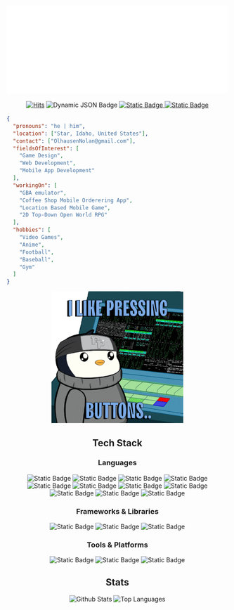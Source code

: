 <div align="center">
	<img src="https://github.com/Nolan-Olhausen/Nolan-Olhausen/blob/main/header.svg" width="1000" height="200" alt="Nolan Olhausen">
</div>

<div align="center">
    <p>
        <a href="https://hits.sh/github.com/Nolan-Olhausen/"><img alt="Hits" src="https://hits.sh/github.com/Nolan-Olhausen.svg?label=Profile%20Views&logo=github"/></a>
      	<img alt="Dynamic JSON Badge" src="https://img.shields.io/badge/dynamic/json?url=https%3A%2F%2Fapi.github.com%2Fusers%2FNolan-Olhausen&query=followers&style=flat&logo=github&label=Followers&color=%23CC6CE7">
	<a href="https://github.com/Nolan-Olhausen/GBA-Emulator">
  		<img alt="Static Badge" src="https://img.shields.io/badge/GBA_Emulator-brightgreen?style=flat&logo=github&label=Working%20On&color=%23E4080A&link=https%3A%2F%2Fgithub.com%2FNolan-Olhausen%2FGBA-Emulator">
	</a>
	<a href="https://linkedin.com/in/nolan-olhausen-8a0ab3280">
  		<img alt="Static Badge" src="https://img.shields.io/badge/LinkedIn-blue?label=Social">
	</a>
    </p>
</div>

```json
{
  "pronouns": "he | him",
  "location": ["Star, Idaho, United States"],
  "contact": ["OlhausenNolan@gmail.com"],
  "fieldsOfInterest": [
    "Game Design",
    "Web Development",
    "Mobile App Development"
  ],
  "workingOn": [
    "GBA emulator",
    "Coffee Shop Mobile Orderering App",
    "Location Based Mobile Game",
    "2D Top-Down Open World RPG"
  ],
  "hobbies": [
    "Video Games",
    "Anime",
    "Football",
    "Baseball",
    "Gym"
  ]
}
```

<div align="center">
    <p>
        <img src="https://github.com/Nolan-Olhausen/Nolan-Olhausen/blob/main/resources/pudgeyPenguinCoding.gif" width="300" height="300" alt="I like pressing buttons." />
    </p>
</div>

<div align="center">
  <h2>Tech Stack</h2>
  
  <h3>Languages</h3>
  <img alt="Static Badge" src="https://img.shields.io/badge/C-C?logo=c&color=%23505050">
  <img alt="Static Badge" src="https://img.shields.io/badge/Java-Java?logo=java&color=%23505050">
  <img alt="Static Badge" src="https://img.shields.io/badge/JavaScript-JavaScript?logo=javascript&color=%23505050">
  <img alt="Static Badge" src="https://img.shields.io/badge/C_Sharp-C_Sharp?color=%23505050">
  <img alt="Static Badge" src="https://img.shields.io/badge/Dart-Dart?logo=dart&color=%23505050">
  <img alt="Static Badge" src="https://img.shields.io/badge/HTML-HTML?logo=html5&color=%23505050">
  <img alt="Static Badge" src="https://img.shields.io/badge/Python-Python?logo=python&color=%23505050">
  <img alt="Static Badge" src="https://img.shields.io/badge/PHP-PHP?logo=php&color=%23505050">
  <img alt="Static Badge" src="https://img.shields.io/badge/Ruby-Ruby?logo=ruby&color=%23505050">
  <img alt="Static Badge" src="https://img.shields.io/badge/C%2B%2B-C%2B%2B?logo=c%2B%2B&color=%23505050">
  <img alt="Static Badge" src="https://img.shields.io/badge/Go-Go?logo=go&color=%23505050">

  <h3>Frameworks & Libraries</h3>
  <img alt="Static Badge" src="https://img.shields.io/badge/Flutter-Flutter?logo=flutter&color=%23505050">
  <img alt="Static Badge" src="https://img.shields.io/badge/JQuery-JQuery?logo=jquery&color=%23505050">
  <img alt="Static Badge" src="https://img.shields.io/badge/SDL2-SDL2?color=%23505050">

  <h3>Tools & Platforms</h3>
  <img alt="Static Badge" src="https://img.shields.io/badge/Unity-Unity?logo=unity&color=%23505050">
  <img alt="Static Badge" src="https://img.shields.io/badge/Unreal_Engine-Unreal_Engine?logo=unrealengine&color=%23505050">
  <img alt="Static Badge" src="https://img.shields.io/badge/MySQL-MySQL?logo=mysql&color=%23505050">

</div>


<div align="center">
    <h2>Stats</h2>
    <img src="https://github-readme-stats.vercel.app/api?username=Nolan-Olhausen&show_icons=true&theme=dark&hide_title=true" alt="Github Stats">
    <img src="https://github-readme-stats.vercel.app/api/top-langs/?username=Nolan-Olhausen&theme=dark&layout=compact" alt="Top Languages">
</div>

